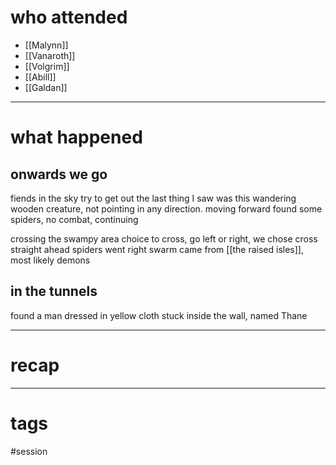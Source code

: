 # who attended

- [[Malynn]]
- [[Vanaroth]]
- [[Volgrim]]
- [[Abill]]
- [[Galdan]]

---
# what happened

## onwards we go
fiends in the sky try to get out
the last thing I saw was this wandering wooden creature, not pointing in any direction. moving forward
found some spiders, no combat, continuing

crossing the swampy area
choice to cross, go left or right, we chose cross straight ahead
spiders went right
swarm came from [[the raised isles]], most likely demons

## in the tunnels
found a man dressed in yellow cloth stuck inside the wall, named Thane

---
# recap



---
# tags

#session